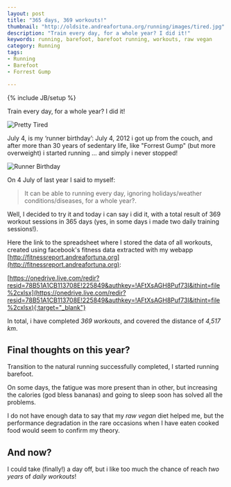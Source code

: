 ```yaml
---
layout: post
title: "365 days, 369 workouts!"
thumbnail: "http://oldsite.andreafortuna.org/running/images/tired.jpg"
description: "Train every day, for a whole year? I did it!"
keywords: running, barefoot, barefoot running, workouts, raw vegan
category: Running
tags: 
- Running
- Barefoot
- Forrest Gump

---
```

{% include JB/setup %}

Train every day, for a whole year? I did it!

![Pretty Tired](http://oldsite.andreafortuna.org/running/images/tired.jpg)

<!-- more -->

July 4, is my ‘runner birthday’: July 4, 2012 i got up from the couch, and after more than 30 years of sedentary life, like "Forrest Gump" (but more overweight) i started running … and simply i never stopped!

![Runner Birthday](http://oldsite.andreafortuna.org/running/images/birthday.png)

On 4 July of last year I said to myself: 

> It can be able to running every day, ignoring holidays/weather conditions/diseases, for a whole year?. 

Well, I decided to try it and today i can say i did it, with a total result of 369 workout sessions in 365 days (yes, in some days i made two daily training sessions!).

Here the link to the spreadsheet where I stored the data of all workouts, created using facebook's fitness data extracted with my webapp [http://fitnessreport.andreafortuna.org](http://fitnessreport.andreafortuna.org):

[https://onedrive.live.com/redir?resid=78B51A1CB113708E!225849&authkey=!AFtXsAGH8Puf73I&ithint=file%2cxlsx](https://onedrive.live.com/redir?resid=78B51A1CB113708E!225849&authkey=!AFtXsAGH8Puf73I&ithint=file%2cxlsx){:target="_blank"}

In total, i have completed *369 workouts*, and covered the distance of *4,517 km*.

Final thoughts on this year?
---

Transition to the natural running successfully completed, I started running barefoot.

On some days, the fatigue was more present than in other, but increasing the calories (god bless bananas) and going to sleep soon has solved all the problems.

I do not have enough data to say that my *raw vegan* diet helped me, but the performance degradation in the rare occasions when I have eaten cooked food would seem to confirm my theory.

And now?
---

I could take (finally!) a day off, but i like too much the chance of reach *two years* of *daily workouts*!
